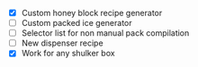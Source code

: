 - [x] Custom honey block recipe generator
- [ ] Custom packed ice generator
- [ ] Selector list for non manual pack compilation
- [ ] New dispenser recipe
- [x] Work for any shulker box